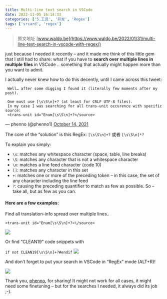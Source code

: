 ```yaml
---
title: Multi-line text search in VSCode
date: 2022-11-05 16:14:33
categories: ['5.工具', '开发', 'Regex']
tags: ['srcard', 'regex']
---
```


> 原文地址 [www.waldo.be](https://www.waldo.be/2022/01/31/multi-line-text-search-in-vscode-with-regex/)

just because I needed it recently – and it made me think of this little gem that I still had to share: what if you have to **search over multiple lines in multiple files** in VSCode .. something that actually might happen more than you want to admit.
  
I actually never knew how to do this decently, until I came across this tweet:
```
 Well… after some digging I found it (literally few moments after my post).
 
 One must use [\s\S\n]+? (at least for CRLF UTF-8 files).  
 In my case I was searching for all trans-unit occurence with specific source:  
 <trans-unit id="Enum[\s\S\n]+?</source> 
```
— phenno (@phenno1) [October 14, 2021](https://twitter.com/phenno1/status/1448612532189532160?ref_src=twsrc%5Etfw)
  
The core of the “solution” is this RegEx: `[\s\S\n]+?` 或者 `[\s\S\n]*?` 
  
To explain you simply:
  
*   `\s`: matches any whitespace character (space, table, line breaks)
*   `\S`: matches any character that is not a whitespace character
*   `\n`: matches a line feed character (code 10)
*   `[]`: matches any character in this set
*   `+`: matches one or more of the preceding token – in this case, the set of any character including the line feed
*   `?`: causing the preceding quantifier to match as few as possible. So – take all, but as few as you can.
<!--SR:!2022-11-20,10,250-->
  
  
#### Here are a few examples:

Find all translation-info spread over multiple lines..

`<trans-unit id="Enum[\s\S\n]+?<\/source>`

![](https://www.waldo.be/wp-content/uploads/2022/01/image.png)

Or find “CLEAN19” code snippets with

`if not CLEAN19[\s\S\n]+?#endif`
![](https://i0.wp.com/www.waldo.be/wp-content/uploads/2022/01/image-1.png?fit=847%2C589&ssl=1)

And don’t forget to put your search in VSCode in “RegEx” mode (ALT+R)!

![](https://www.waldo.be/wp-content/uploads/2022/01/image-2.png)

Thank you, [phenno](https://twitter.com/phenno1), for sharing! It might not work for all cases, it might need some finetuning – but for the searches I needed, it always did its job ;-).
